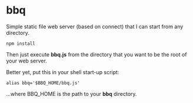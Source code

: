 bbq
===

Simple static file web server (based on connect) that I can start from any directory.

	npm install

Then just execute **bbq.js** from the directory that you want to be the root of
your web server.

Better yet, put this in your shell start-up script:

	alias bbq='$BBQ_HOME/bbq.js'

...where BBQ_HOME is the path to your **bbq** directory.
